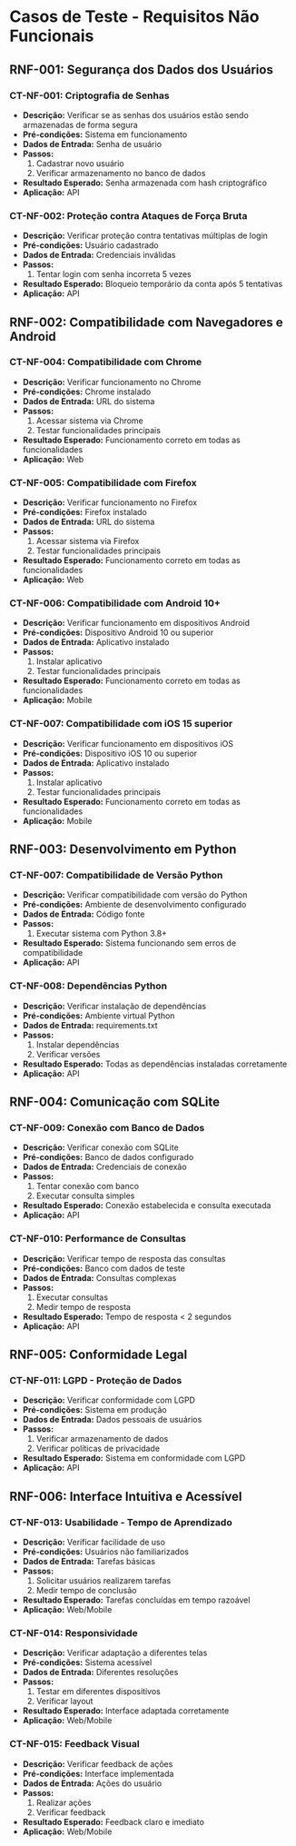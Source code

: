 # Casos de Teste - Requisitos Não Funcionais

## RNF-001: Segurança dos Dados dos Usuários

### CT-NF-001: Criptografia de Senhas

- **Descrição:** Verificar se as senhas dos usuários estão sendo armazenadas de forma segura
- **Pré-condições:** Sistema em funcionamento
- **Dados de Entrada:** Senha de usuário
- **Passos:**
  1. Cadastrar novo usuário
  2. Verificar armazenamento no banco de dados
- **Resultado Esperado:** Senha armazenada com hash criptográfico
- **Aplicação:** API

### CT-NF-002: Proteção contra Ataques de Força Bruta

- **Descrição:** Verificar proteção contra tentativas múltiplas de login
- **Pré-condições:** Usuário cadastrado
- **Dados de Entrada:** Credenciais inválidas
- **Passos:**
  1. Tentar login com senha incorreta 5 vezes
- **Resultado Esperado:** Bloqueio temporário da conta após 5 tentativas
- **Aplicação:** API

## RNF-002: Compatibilidade com Navegadores e Android

### CT-NF-004: Compatibilidade com Chrome

- **Descrição:** Verificar funcionamento no Chrome
- **Pré-condições:** Chrome instalado
- **Dados de Entrada:** URL do sistema
- **Passos:**
  1. Acessar sistema via Chrome
  2. Testar funcionalidades principais
- **Resultado Esperado:** Funcionamento correto em todas as funcionalidades
- **Aplicação:** Web

### CT-NF-005: Compatibilidade com Firefox

- **Descrição:** Verificar funcionamento no Firefox
- **Pré-condições:** Firefox instalado
- **Dados de Entrada:** URL do sistema
- **Passos:**
  1. Acessar sistema via Firefox
  2. Testar funcionalidades principais
- **Resultado Esperado:** Funcionamento correto em todas as funcionalidades
- **Aplicação:** Web

### CT-NF-006: Compatibilidade com Android 10+

- **Descrição:** Verificar funcionamento em dispositivos Android
- **Pré-condições:** Dispositivo Android 10 ou superior
- **Dados de Entrada:** Aplicativo instalado
- **Passos:**
  1. Instalar aplicativo
  2. Testar funcionalidades principais
- **Resultado Esperado:** Funcionamento correto em todas as funcionalidades
- **Aplicação:** Mobile

### CT-NF-007: Compatibilidade com iOS 15 superior

- **Descrição:** Verificar funcionamento em dispositivos iOS
- **Pré-condições:** Dispositivo iOS 10 ou superior
- **Dados de Entrada:** Aplicativo instalado
- **Passos:**
  1. Instalar aplicativo
  2. Testar funcionalidades principais
- **Resultado Esperado:** Funcionamento correto em todas as funcionalidades
- **Aplicação:** Mobile

## RNF-003: Desenvolvimento em Python

### CT-NF-007: Compatibilidade de Versão Python

- **Descrição:** Verificar compatibilidade com versão do Python
- **Pré-condições:** Ambiente de desenvolvimento configurado
- **Dados de Entrada:** Código fonte
- **Passos:**
  1. Executar sistema com Python 3.8+
- **Resultado Esperado:** Sistema funcionando sem erros de compatibilidade
- **Aplicação:** API

### CT-NF-008: Dependências Python

- **Descrição:** Verificar instalação de dependências
- **Pré-condições:** Ambiente virtual Python
- **Dados de Entrada:** requirements.txt
- **Passos:**
  1. Instalar dependências
  2. Verificar versões
- **Resultado Esperado:** Todas as dependências instaladas corretamente
- **Aplicação:** API

## RNF-004: Comunicação com SQLite

### CT-NF-009: Conexão com Banco de Dados

- **Descrição:** Verificar conexão com SQLite
- **Pré-condições:** Banco de dados configurado
- **Dados de Entrada:** Credenciais de conexão
- **Passos:**
  1. Tentar conexão com banco
  2. Executar consulta simples
- **Resultado Esperado:** Conexão estabelecida e consulta executada
- **Aplicação:** API

### CT-NF-010: Performance de Consultas

- **Descrição:** Verificar tempo de resposta das consultas
- **Pré-condições:** Banco com dados de teste
- **Dados de Entrada:** Consultas complexas
- **Passos:**
  1. Executar consultas
  2. Medir tempo de resposta
- **Resultado Esperado:** Tempo de resposta < 2 segundos
- **Aplicação:** API

## RNF-005: Conformidade Legal

### CT-NF-011: LGPD - Proteção de Dados

- **Descrição:** Verificar conformidade com LGPD
- **Pré-condições:** Sistema em produção
- **Dados de Entrada:** Dados pessoais de usuários
- **Passos:**
  1. Verificar armazenamento de dados
  2. Verificar políticas de privacidade
- **Resultado Esperado:** Sistema em conformidade com LGPD
- **Aplicação:** API

## RNF-006: Interface Intuitiva e Acessível

### CT-NF-013: Usabilidade - Tempo de Aprendizado

- **Descrição:** Verificar facilidade de uso
- **Pré-condições:** Usuários não familiarizados
- **Dados de Entrada:** Tarefas básicas
- **Passos:**
  1. Solicitar usuários realizarem tarefas
  2. Medir tempo de conclusão
- **Resultado Esperado:** Tarefas concluídas em tempo razoável
- **Aplicação:** Web/Mobile

### CT-NF-014: Responsividade

- **Descrição:** Verificar adaptação a diferentes telas
- **Pré-condições:** Sistema acessível
- **Dados de Entrada:** Diferentes resoluções
- **Passos:**
  1. Testar em diferentes dispositivos
  2. Verificar layout
- **Resultado Esperado:** Interface adaptada corretamente
- **Aplicação:** Web/Mobile

### CT-NF-015: Feedback Visual

- **Descrição:** Verificar feedback de ações
- **Pré-condições:** Interface implementada
- **Dados de Entrada:** Ações do usuário
- **Passos:**
  1. Realizar ações
  2. Verificar feedback
- **Resultado Esperado:** Feedback claro e imediato
- **Aplicação:** Web/Mobile